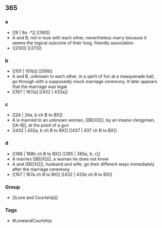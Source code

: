 ## 365
### a
- [[9 | 9a -*]] [[190]] 
- A and B, not in love with each other, nevertheless marry because it seems the logical outcome of their long, friendly association
- [[230]] [[373]] 

### b
- [[101 | 101b]] [[599]] 
- A and B, unknown to each other, in a spirit of fun at a masquerade ball, go through with a supposedly mock marriage ceremony. It later appears that the marriage was legal
- [[167 | 167a]] [[432 | 432a]] 

### c
- [[24 | 24a, b ch B to BX]] 
- A is married to an unknown woman, [[B[[X]]]], by an insane clergyman, [[A-8]], at the point of a gun
- [[432 | 432a, b ch B to BX]] [[437 | 437 ch B to BX]] 

### d
- [[188 | 188b ch B to BX]] [[365 | 365a, b, c]] 
- A marries [[B[[X]]]], a woman he does not know
- A and [[B[[X]]]], husband and wife, go their different ways immediately after the marriage ceremony
- [[167 | 167a ch B to BX]] [[432 | 432b ch B to BX]] 


### Group
- [[Love and Courtship]]

### Tags
- #LoveandCourtship

